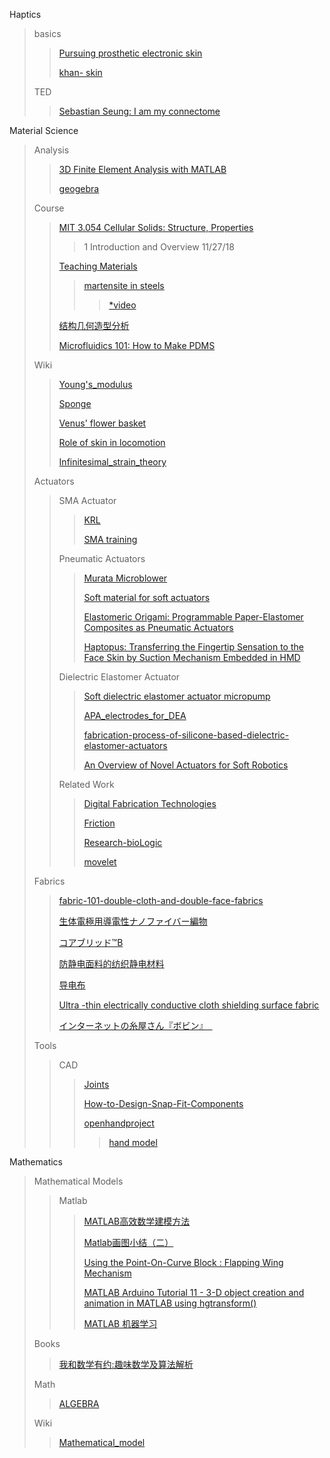 Haptics
>basics
>>[Pursuing prosthetic electronic skin](https://www.nature.com/articles/nmat4671)
>>
>>[khan- skin](https://www.khanacademy.org/science/health-and-medicine/human-anatomy-and-physiology#integumentary-system-introduction)
>>
>TED
>>[Sebastian Seung: I am my connectome](https://www.youtube.com/watch?time_continue=1156&v=HA7GwKXfJB0)
>>
Material Science
> Analysis
>
>>[3D Finite Element Analysis with MATLAB](https://www.youtube.com/watch?v=4c-sPXolD0w)
>>
>>[geogebra](https://www.geogebra.org/graphing/azerydgw)
>>
> Course
>
>> [MIT 3.054 Cellular Solids: Structure, Properties](https://ocw.mit.edu/courses/materials-science-and-engineering/3-054-cellular-solids-structure-properties-and-applications-spring-2015/)
>>>1 Introduction and Overview 11/27/18
>>
>>[Teaching Materials](https://www.phase-trans.msm.cam.ac.uk/teaching.html)
>>
>>>[martensite in steels](https://www.phase-trans.msm.cam.ac.uk/2000/C9/lectures45.pdf)
>>>
>>>>[*video](https://www.youtube.com/watch?v=OQ5lVjYssko)
>>>
>>[结构几何造型分析](https://www.bilibili.com/video/av27456737/)
>>
>>[Microfluidics 101: How to Make PDMS](https://www.youtube.com/watch?v=6zG4utI40Kw)
>>
>Wiki
>
>>[Young's_modulus](https://en.wikipedia.org/wiki/Young%27s_modulus)
>>
>> [Sponge](https://en.wikipedia.org/wiki/Sponge)
>>
>> [Venus' flower basket](https://en.wikipedia.org/wiki/Venus%27_flower_basket)
>>
>> [Role of skin in locomotion](https://en.wikipedia.org/wiki/Role_of_skin_in_locomotion)
>>
>>[Infinitesimal_strain_theory](https://en.wikipedia.org/wiki/Infinitesimal_strain_theory)
>
>Actuators
>
>>SMA Actuator
>>
>>>[KRL](https://www.kelloggsresearchlabs.com/)
>>>
>>>[SMA training](https://www.kobakant.at/DIY/?p=6682)
>>>
>>Pneumatic Actuators
>>
>>>[Murata Microblower](https://www.murata.com/en-global/products/mechatronics/fluid/microblower_mzb1001t02)
>>>
>>>[Soft material for soft actuators](https://www.nature.com/articles/s41467-017-00685-3)
>>>
>>>[Elastomeric Origami: Programmable Paper-Elastomer
Composites as Pneumatic Actuators](https://gmwgroup.harvard.edu/pubs/pdf/1145.pdf)
>>>
>>>[Haptopus: Transferring the Fingertip Sensation to the Face Skin by Suction Mechanism Embedded in HMD](https://www.youtube.com/watch?v=I7vFeGfytqk)
>>>
>>Dielectric Elastomer Actuator
>>
>>>[Soft dielectric elastomer actuator micropump](https://www.sciencedirect.com/science/article/pii/S0924424716311967?fbclid=IwAR22uJSxIOU9rEhUlHG3wC3k1mSLm10Q7DoCf0Y1chQITx0K8hL_0pxS0V0)
>>>
>>>[APA_electrodes_for_DEA](https://infoscience.epfl.ch/record/182270/files/APA_electrodes_for_DEA.pdf)
>>>
>>>[fabrication-process-of-silicone-based-dielectric-elastomer-actuators](https://www.jove.com/video/53423/fabrication-process-of-silicone-based-dielectric-elastomer-actuators)
>>>
>>>[An Overview of Novel Actuators for Soft Robotics](https://www.mdpi.com/2076-0825/7/3/48/pdf)
>>>
>>Related Work
>>>[Digital Fabrication Technologies](https://hci.cs.uni-saarland.de/research/)
>>>
>>>[Friction](http://bdml.stanford.edu/oldweb/touch/publications/richard_thesis.pdf)
>>>
>>>[Research-bioLogic](http://transformingmaterials.com/Research-bioLogic)
>>>
>>>[movelet](https://shiropen.com/seamless/movelet)
>>>
>Fabrics
>
>>[fabric-101-double-cloth-and-double-face-fabrics](https://www.moodfabrics.com/blog/fabric-101-double-cloth-and-double-face-fabrics/)
>>
>>[生体電極用導電性ナノファイバー編物](https://www.toray.co.jp/products/textiles/tex_0210.html)
>>
>>[コアブリッド™B](https://www.m-chemical.co.jp/products/departments/mcc/fibersmat/product/1200515_7298.html)
>>
>>[防静电面料的纺织静电材料](https://zhidao.baidu.com/question/266748933452950205.html)
>>
>>[导电布](https://baike.baidu.com/item/%E5%AF%BC%E7%94%B5%E5%B8%83/8718223?fr=aladdin)
>>
>>[Ultra -thin electrically conductive cloth shielding surface fabric](https://patents.google.com/patent/CN205046403U/en?assignee=%E5%90%B4%E6%B1%9F%E5%B8%82%E9%9B%AA%E5%B0%94%E7%BE%8E%E7%BA%BA%E7%BB%87%E6%9C%89%E9%99%90%E5%85%AC%E5%8F%B8)
>>
>>[インターネットの糸屋さん『ボビン』　](https://itoyasan-bobin.com/)
>
>Tools
>
>>CAD
>>
>>>[Joints](https://help.autodesk.com/view/fusion360/ENU/?guid=GUID-A83EFB3E-E7C4-4B78-A842-59069004BDC0)
>>>
>>>[How-to-Design-Snap-Fit-Components](https://www.core77.com/posts/65318/How-to-Design-Snap-Fit-Components)
>>>
>>>[openhandproject](http://www.openhandproject.org/downloads.php)
>>>
>>>>[hand model](https://www.thingiverse.com/thing:287638)
>>>>
Mathematics
>Mathematical Models
>>
>>Matlab
>>>[MATLAB高效数学建模方法](https://ww2.mathworks.cn/videos/matlab-high-efficient-mathematical-modeling-methods-106777.html)
>>>
>>>[Matlab画图小结（二）](https://blog.csdn.net/lvsehaiyang1993/article/details/82763634)
>>>
>>>[Using the Point-On-Curve Block : Flapping Wing Mechanism](https://www.mathworks.com/examples/simmechanics/mw/sm_product-sm_cam_flapping_wing-using-the-point-on-curve-block-flapping-wing-mechanism)
>>>
>>>[MATLAB Arduino Tutorial 11 - 3-D object creation and animation in MATLAB using hgtransform()](https://www.youtube.com/watch?v=fVgL79zAHEQ)
>>>
>>>[MATLAB 机器学习](https://ww2.mathworks.cn/campaigns/offers/machine-learning-with-matlab.confirmation.html?elqsid=1542110055073&potential_use=Student)
>>>
>Books
>>
>>[我和数学有约:趣味数学及算法解析](https://books.google.co.jp/books?id=C4M4DwAAQBAJ&pg=PA2&lpg=PA2&dq=matlab+2D+%E6%95%B0%E5%AD%A6%E6%A8%A1%E5%9E%8B&source=bl&ots=qOj64vAWNf&sig=G1RNGc0qlLkbG0HWXAGlY6GMhps&hl=en&sa=X&ved=2ahUKEwjstIuWuvLeAhUEx7wKHajoAY4Q6AEwFXoECAAQAQ#v=onepage&q=matlab%202D%20%E6%95%B0%E5%AD%A6%E6%A8%A1%E5%9E%8B&f=false)
>>
>Math
>
>>[ALGEBRA](http://emweb.unl.edu/Math/mathweb/algebra/algesb97.html)
>>
>Wiki
>
>>[Mathematical_model](https://en.wikipedia.org/wiki/Mathematical_model)









